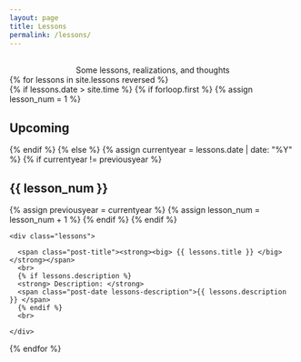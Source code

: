 ```yaml
---
layout: page
title: Lessons
permalink: /lessons/
---
```

<br>
<div align="center"> Some lessons, realizations, and thoughts </div>

<div>
{% for lessons in site.lessons reversed %}
  <br>
  {% if lessons.date > site.time %}
    {% if forloop.first %}
      {% assign lesson_num = 1 %}
      <h2 class="lessons-section" id="upcoming">Upcoming</h2>
    {% endif %}
  {% else %}
    {% assign currentyear = lessons.date | date: "%Y" %}
    {% if currentyear != previousyear %}
      <h2 class="lessons-section" id="y{{ lessons.date | date: "%Y"}}">{{ lesson_num }}</h2>
      {% assign previousyear = currentyear %}
      {% assign lesson_num = lesson_num + 1 %}
    {% endif %}
  {% endif %}


    <div class="lessons">
      
      <span class="post-title"><strong><big> {{ lessons.title }} </big></strong></span>
      <br>
      {% if lessons.description %}
      <strong> Description: </strong>
      <span class="post-date lessons-description">{{ lessons.description }} </span>
      {% endif %}
      <br>

    </div>
{% endfor %}
</div>

